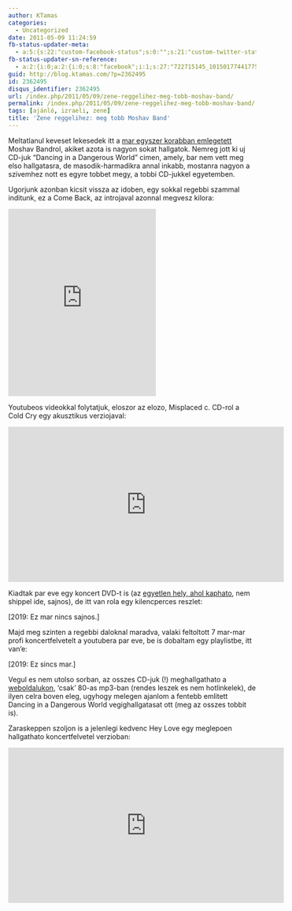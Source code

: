 ```yaml
---
author: KTamas
categories:
  - Uncategorized
date: 2011-05-09 11:24:59
fb-status-updater-meta:
  - a:5:{s:22:"custom-facebook-status";s:0:"";s:21:"custom-twitter-status";s:0:"";s:7:"fb-push";s:1:"1";s:7:"tw-push";s:1:"1";s:4:"push";s:1:"1";}
fb-status-updater-sn-reference:
  - a:2:{i:0;a:2:{i:0;s:8:"facebook";i:1;s:27:"722715145_10150177441775146";}i:1;a:2:{i:0;s:7:"twitter";i:1;s:17:"67520452582576128";}}
guid: http://blog.ktamas.com/?p=2362495
id: 2362495
disqus_identifier: 2362495
url: /index.php/2011/05/09/zene-reggelihez-meg-tobb-moshav-band/
permalink: /index.php/2011/05/09/zene-reggelihez-meg-tobb-moshav-band/
tags: [ajánló, izraeli, zene]
title: 'Zene reggelihez: meg tobb Moshav Band'
---
```


Meltatlanul keveset lekesedek itt a [mar egyszer korabban emlegetett](http://blog.ktamas.com/index.php/2011/02/07/kis-izraeli-zenei-korkep/) Moshav Bandrol, akiket azota is nagyon sokat hallgatok. Nemreg jott ki uj CD-juk &#8220;Dancing in a Dangerous World&#8221; cimen, amely, bar nem vett meg elso hallgatasra, de masodik-harmadikra annal inkabb, mostanra nagyon a szivemhez nott es egyre tobbet megy, a tobbi CD-jukkel egyetemben.

Ugorjunk azonban kicsit vissza az idoben, egy sokkal regebbi szammal inditunk, ez a Come Back, az introjaval azonnal megvesz kilora:

<iframe src="https://open.spotify.com/embed/track/0IEBmkUzSiJzcFmpbT12CO" width="300" height="380" frameborder="0" allowtransparency="true" allow="encrypted-media"></iframe>

Youtubeos videokkal folytatjuk, eloszor az elozo, Misplaced c. CD-rol a Cold Cry egy akusztikus verziojaval:

<iframe width="560" height="315" src="https://www.youtube.com/embed/xyi-V5CaqTk" frameborder="0" allow="accelerometer; autoplay; encrypted-media; gyroscope; picture-in-picture" allowfullscreen></iframe>

Kiadtak par eve egy koncert DVD-t is (az [egyetlen hely, ahol kaphato](http://www.allthingsjewish.com/products/music/Live-at-B.B.-Kings-by-Moshav-Band-DVD.htm), nem shippel ide, sajnos), de itt van rola egy kilencperces reszlet:

[2019: Ez mar nincs sajnos.]

Majd meg szinten a regebbi daloknal maradva, valaki feltoltott 7 mar-mar profi koncertfelvetelt a youtubera par eve, be is dobaltam egy playlistbe, itt van&#8217;e:

[2019: Ez sincs mar.]

Vegul es nem utolso sorban, az osszes CD-juk (!) meghallgathato a [weboldalukon](http://www.moshavband.com/), &#8216;csak&#8217; 80-as mp3-ban (rendes leszek es nem hotlinkelek), de ilyen celra boven eleg, ugyhogy melegen ajanlom a fentebb emlitett Dancing in a Dangerous World vegighallgatasat ott (meg az osszes tobbit is). 

Zaraskeppen szoljon is a jelenlegi kedvenc Hey Love egy meglepoen hallgathato koncertfelvetel verzioban:

<iframe width="560" height="315" src="https://www.youtube.com/embed/3JMS2esFiPg" frameborder="0" allow="accelerometer; autoplay; encrypted-media; gyroscope; picture-in-picture" allowfullscreen></iframe>
